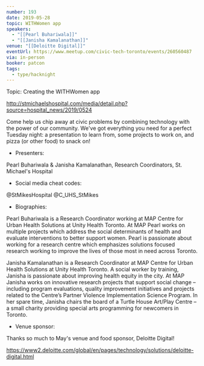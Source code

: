 ```yaml
---
number: 193
date: 2019-05-28
topic: WITHWomen app
speakers:
  - "[[Pearl Buhariwala]]"
  - "[[Janisha Kamalanathan]]"
venue: "[[Deloitte Digital]]"
eventUrl: https://www.meetup.com/civic-tech-toronto/events/260560487
via: in-person
booker: patcon
tags:
  - type/hacknight
---
```


Topic: Creating the WITHWomen app

http://stmichaelshospital.com/media/detail.php?source=hospital_news/2019/0524

Come help us chip away at civic problems by combining technology with the power of our community. We've got everything you need for a perfect Tuesday night: a presentation to learn from, some projects to work on, and pizza (or other food) to snack on!

+ Presenters:

Pearl Buhariwala & Janisha Kamalanathan, Research Coordinators, St. Michael's Hospital

+ Social media cheat codes:

@StMikesHospital @C_UHS_StMikes 


+ Biographies:

Pearl Buhariwala is a Research Coordinator working at MAP Centre for Urban Health Solutions at Unity Health Toronto. At MAP Pearl works on multiple projects which address the social determinants of health and evaluate interventions to better support women. Pearl is passionate about working for a research centre which emphasizes solutions focused research working to improve the lives of those most in need across Toronto.

Janisha Kamalanathan is a Research Coordinator at MAP Centre for Urban Health Solutions at Unity Health Toronto. A social worker by training, Janisha is passionate about improving health equity in the city. At MAP Janisha works on innovative research projects that support social change – including program evaluations, quality improvement initiatives and projects related to the Centre’s Partner Violence Implementation Science Program. In her spare time, Janisha chairs the board of a Turtle House Art/Play Centre – a small charity providing special arts programming for newcomers in Toronto.

+ Venue sponsor:

Thanks so much to May's venue and food sponsor, Deloitte Digital!

https://www2.deloitte.com/global/en/pages/technology/solutions/deloitte-digital.html
